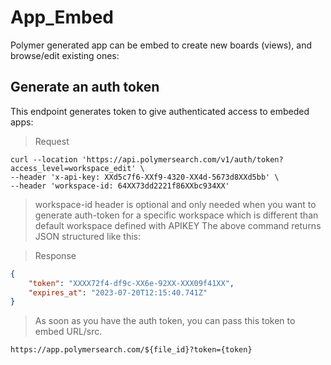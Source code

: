 # App_Embed

Polymer generated app can be embed to create new boards (views), and browse/edit existing ones:


## Generate an auth token


This endpoint generates token to give authenticated access to embeded apps:

> Request

```shell
curl --location 'https://api.polymersearch.com/v1/auth/token?access_level=workspace_edit' \
--header 'x-api-key: XXd5c7f6-XXf9-4320-XX4d-5673d8XXd5bb' \
--header 'workspace-id: 64XX73dd2221f86XXbc934XX'
```

> workspace-id header is optional and only needed when you want to generate auth-token for a specific workspace which is different than default workspace defined with APIKEY
> The above command returns JSON structured like this:

> Response

```json
{
    "token": "XXXX72f4-df9c-XX6e-92XX-XXX09f41XX",
    "expires_at": "2023-07-20T12:15:40.741Z"
}
```

> As soon as you have the auth token, you can pass this token to embed URL/src. 

```shell
https://app.polymersearch.com/${file_id}?token={token}
```
